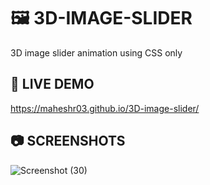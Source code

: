 # 🖼️ 3D-IMAGE-SLIDER

3D image slider animation using CSS only

## 🚀 LIVE DEMO

https://maheshr03.github.io/3D-image-slider/

## 📷 SCREENSHOTS

![Screenshot (30)](https://github.com/user-attachments/assets/dbae1d60-12a4-4f99-8a7a-d9b194efd27d)
